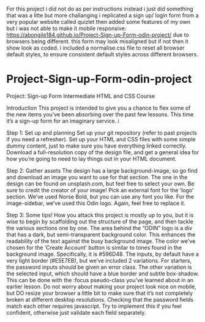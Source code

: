 For this project i did not do as per instructions instead i just did something that was a litte but more challanging 
i replicated a sign up/ login form from a very popular website called quizlet then added some features of my own
but i was not able to make it mobile responsive: https://abongile184.github.io/Project-Sign-up-Form-odin-project/
due to browsers being different. this form may look misaligned but if not then it show look as coded. i included a normalise.css file to reset all 
browser default styles, to ensure consistent default styles across different browsers.

# Project-Sign-up-Form-odin-project
Project: Sign-up Form Intermediate HTML and CSS Course

Introduction
This project is intended to give you a chance to flex some of the new items you’ve been absorbing over the past few lessons.
This time it’s a sign-up form for an imaginary service. i


Step 1: Set up and planning
Set up your git repository (refer to past projects if you need a refresher).
Set up your HTML and CSS files with some simple dummy content, just to make sure you have everything linked correctly.
Download a full-resolution copy of the design file, and get a general idea for how you’re going to need to lay things out in your HTML document.

Step 2: Gather assets
The design has a large background-image, so go find and download an image you want to use for that section. The one in the design can be found on unsplash.com, but feel free to select your own. Be sure to credit the creator of your image!
Pick an external font for the ‘logo’ section. We’ve used Norse Bold, but you can use any font you like.
For the image-sidebar, we’ve used this Odin logo. Again, feel free to replace it.

Step 3: Some tips!
How you attack this project is mostly up to you, but it is wise to begin by scaffolding out the structure of the page, and then tackle the various sections one by one.
The area behind the “ODIN” logo is a div that has a dark, but semi-transparent background color. This enhances the readability of the text against the busy background image.
The color we’ve chosen for the ‘Create Account’ button is similar to tones found in the background image. Specifically, it is #596D48.
The inputs, by default have a very light border (#E5E7EB), but we’ve included 2 variations. For starters, the password inputs should be given an error class.
The other variation is the selected input, which should have a blue border and subtle box-shadow. This can be done with the :focus pseudo-class you’ve learned about in an earlier lesson.
Do not worry about making your project look nice on mobile, but DO resize your browser a little bit to make sure that it’s not completely broken at different desktop resolutions.
Checking that the password fields match each other requires javascript. Try to implement this if you feel confident, otherwise just validate each field separately.
